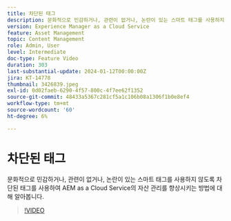 ```yaml
---
title: 차단된 태그
description: 문화적으로 민감하거나, 관련이 없거나, 논란이 있는 스마트 태그를 사용하지 않도록 차단된 태그를 사용하여 AEM as a Cloud Service의 자산 관리를 향상시키는 방법에 대해 알아봅니다.
version: Experience Manager as a Cloud Service
feature: Asset Management
topic: Content Management
role: Admin, User
level: Intermediate
doc-type: Feature Video
duration: 303
last-substantial-update: 2024-01-12T00:00:00Z
jira: KT-14778
thumbnail: 3426839.jpeg
exl-id: 0d02faeb-6290-4f57-800c-4f7ee62f1352
source-git-commit: 48433a5367c281cf5a1c106b08a1306f1b0e8ef4
workflow-type: tm+mt
source-wordcount: '60'
ht-degree: 6%

---
```


# 차단된 태그

문화적으로 민감하거나, 관련이 없거나, 논란이 있는 스마트 태그를 사용하지 않도록 차단된 태그를 사용하여 AEM as a Cloud Service의 자산 관리를 향상시키는 방법에 대해 알아봅니다.

>[!VIDEO](https://video.tv.adobe.com/v/3448507/?learn=on&captions=kor)
